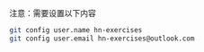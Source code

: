 注意：需要设置以下内容

```bash
git config user.name hn-exercises
git config user.email hn-exercises@outlook.com
```